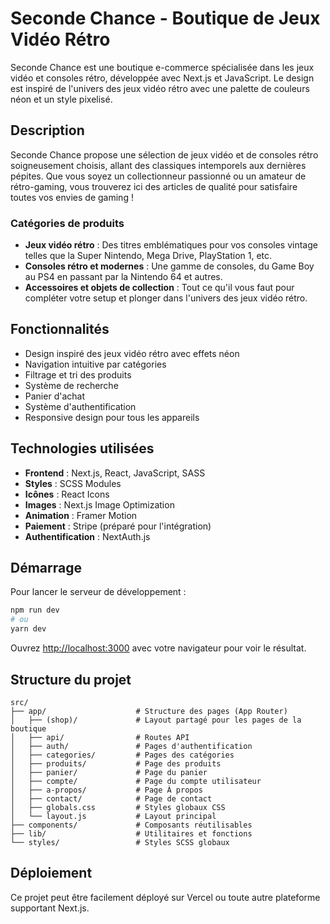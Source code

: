 # Seconde Chance - Boutique de Jeux Vidéo Rétro

Seconde Chance est une boutique e-commerce spécialisée dans les jeux vidéo et consoles rétro, développée avec Next.js et JavaScript. Le design est inspiré de l'univers des jeux vidéo rétro avec une palette de couleurs néon et un style pixelisé.

## Description

Seconde Chance propose une sélection de jeux vidéo et de consoles rétro soigneusement choisis, allant des classiques intemporels aux dernières pépites. Que vous soyez un collectionneur passionné ou un amateur de rétro-gaming, vous trouverez ici des articles de qualité pour satisfaire toutes vos envies de gaming !

### Catégories de produits

- **Jeux vidéo rétro** : Des titres emblématiques pour vos consoles vintage telles que la Super Nintendo, Mega Drive, PlayStation 1, etc.
- **Consoles rétro et modernes** : Une gamme de consoles, du Game Boy au PS4 en passant par la Nintendo 64 et autres.
- **Accessoires et objets de collection** : Tout ce qu'il vous faut pour compléter votre setup et plonger dans l'univers des jeux vidéo rétro.

## Fonctionnalités

- Design inspiré des jeux vidéo rétro avec effets néon
- Navigation intuitive par catégories
- Filtrage et tri des produits
- Système de recherche
- Panier d'achat
- Système d'authentification
- Responsive design pour tous les appareils

## Technologies utilisées

- **Frontend** : Next.js, React, JavaScript, SASS
- **Styles** : SCSS Modules
- **Icônes** : React Icons
- **Images** : Next.js Image Optimization
- **Animation** : Framer Motion
- **Paiement** : Stripe (préparé pour l'intégration)
- **Authentification** : NextAuth.js

## Démarrage

Pour lancer le serveur de développement :

```bash
npm run dev
# ou
yarn dev
```

Ouvrez [http://localhost:3000](http://localhost:3000) avec votre navigateur pour voir le résultat.

## Structure du projet

```
src/
├── app/                    # Structure des pages (App Router)
│   ├── (shop)/             # Layout partagé pour les pages de la boutique
│   ├── api/                # Routes API
│   ├── auth/               # Pages d'authentification
│   ├── categories/         # Pages des catégories
│   ├── produits/           # Page des produits
│   ├── panier/             # Page du panier
│   ├── compte/             # Page du compte utilisateur
│   ├── a-propos/           # Page À propos
│   ├── contact/            # Page de contact
│   ├── globals.css         # Styles globaux CSS
│   └── layout.js           # Layout principal
├── components/             # Composants réutilisables
├── lib/                    # Utilitaires et fonctions
└── styles/                 # Styles SCSS globaux
```

## Déploiement

Ce projet peut être facilement déployé sur Vercel ou toute autre plateforme supportant Next.js.
